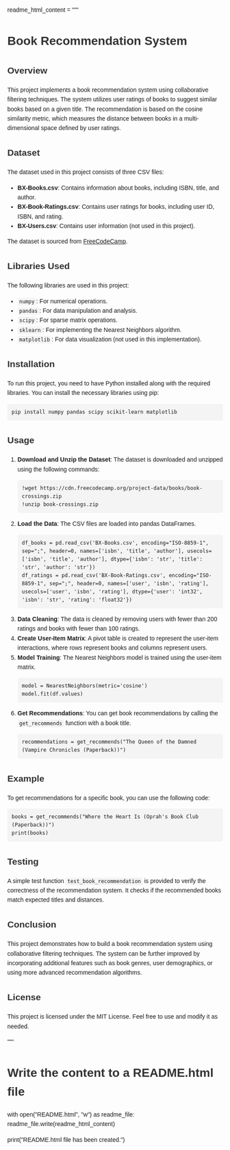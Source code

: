readme_html_content = """
<!DOCTYPE html>
<html lang="en">
<head>
    <meta charset="UTF-8">
    <meta name="viewport" content="width=device-width, initial-scale=1.0">
    <title>Book Recommendation System</title>
    <style>
        body {
            font-family: Arial, sans-serif;
            line-height: 1.6;
            margin: 20px;
        }
        h1, h2, h3 {
            color: #333;
        }
        code {
            background-color: #f4f4f4;
            padding: 2px 4px;
            border-radius: 4px;
        }
        pre {
            background-color: #f4f4f4;
            padding: 10px;
            border-radius: 4px;
            overflow-x: auto;
        }
    </style>
</head>
<body>

<h1>Book Recommendation System</h1>

<h2>Overview</h2>
<p>This project implements a book recommendation system using collaborative filtering techniques. The system utilizes user ratings of books to suggest similar books based on a given title. The recommendation is based on the cosine similarity metric, which measures the distance between books in a multi-dimensional space defined by user ratings.</p>

<h2>Dataset</h2>
<p>The dataset used in this project consists of three CSV files:</p>
<ul>
    <li><strong>BX-Books.csv</strong>: Contains information about books, including ISBN, title, and author.</li>
    <li><strong>BX-Book-Ratings.csv</strong>: Contains user ratings for books, including user ID, ISBN, and rating.</li>
    <li><strong>BX-Users.csv</strong>: Contains user information (not used in this project).</li>
</ul>
<p>The dataset is sourced from <a href="https://cdn.freecodecamp.org/project-data/books/book-crossings.zip">FreeCodeCamp</a>.</p>

<h2>Libraries Used</h2>
<p>The following libraries are used in this project:</p>
<ul>
    <li><code>numpy</code>: For numerical operations.</li>
    <li><code>pandas</code>: For data manipulation and analysis.</li>
    <li><code>scipy</code>: For sparse matrix operations.</li>
    <li><code>sklearn</code>: For implementing the Nearest Neighbors algorithm.</li>
    <li><code>matplotlib</code>: For data visualization (not used in this implementation).</li>
</ul>

<h2>Installation</h2>
<p>To run this project, you need to have Python installed along with the required libraries. You can install the necessary libraries using pip:</p>
<pre><code>pip install numpy pandas scipy scikit-learn matplotlib</code></pre>

<h2>Usage</h2>
<ol>
    <li><strong>Download and Unzip the Dataset</strong>: The dataset is downloaded and unzipped using the following commands:
        <pre><code>!wget https://cdn.freecodecamp.org/project-data/books/book-crossings.zip
!unzip book-crossings.zip</code></pre>
    </li>
    <li><strong>Load the Data</strong>: The CSV files are loaded into pandas DataFrames.
        <pre><code>df_books = pd.read_csv('BX-Books.csv', encoding="ISO-8859-1", sep=";", header=0, names=['isbn', 'title', 'author'], usecols=['isbn', 'title', 'author'], dtype={'isbn': 'str', 'title': 'str', 'author': 'str'})
df_ratings = pd.read_csv('BX-Book-Ratings.csv', encoding="ISO-8859-1", sep=";", header=0, names=['user', 'isbn', 'rating'], usecols=['user', 'isbn', 'rating'], dtype={'user': 'int32', 'isbn': 'str', 'rating': 'float32'})</code></pre>
    </li>
    <li><strong>Data Cleaning</strong>: The data is cleaned by removing users with fewer than 200 ratings and books with fewer than 100 ratings.</li>
    <li><strong>Create User-Item Matrix</strong>: A pivot table is created to represent the user-item interactions, where rows represent books and columns represent users.</li>
    <li><strong>Model Training</strong>: The Nearest Neighbors model is trained using the user-item matrix.
        <pre><code>model = NearestNeighbors(metric='cosine')
model.fit(df.values)</code></pre>
    </li>
    <li><strong>Get Recommendations</strong>: You can get book recommendations by calling the <code>get_recommends</code> function with a book title.
        <pre><code>recommendations = get_recommends("The Queen of the Damned (Vampire Chronicles (Paperback))")</code></pre>
    </li>
</ol>

<h2>Example</h2>
<p>To get recommendations for a specific book, you can use the following code:</p>
<pre><code>books = get_recommends("Where the Heart Is (Oprah's Book Club (Paperback))")
print(books)</code></pre>

<h2>Testing</h2>
<p>A simple test function <code>test_book_recommendation</code> is provided to verify the correctness of the recommendation system. It checks if the recommended books match expected titles and distances.</p>

<h2>Conclusion</h2>
<p>This project demonstrates how to build a book recommendation system using collaborative filtering techniques. The system can be further improved by incorporating additional features such as book genres, user demographics, or using more advanced recommendation algorithms.</p>

<h2>License</h2>
<p>This project is licensed under the MIT License. Feel free to use and modify it as needed.</p>

</body>
</html>
"""

# Write the content to a README.html file
with open("README.html", "w") as readme_file:
    readme_file.write(readme_html_content)

print("README.html file has been created.")
